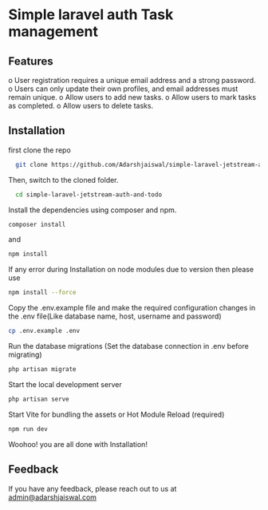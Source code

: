 
# Simple laravel auth Task management







## Features

o User registration requires a unique email address and a strong password.
o Users can only update their own profiles, and email addresses must remain
unique.
o Allow users to add new tasks.
o Allow users to mark tasks as completed.
o Allow users to delete tasks.


## Installation

first clone the repo 

```bash
  git clone https://github.com/Adarshjaiswal/simple-laravel-jetstream-auth-and-todo.git
```
Then, switch to the cloned folder.
```bash
  cd simple-laravel-jetstream-auth-and-todo
```
Install  the dependencies using composer and npm.
 ```bash
 composer install
``` 
and 
 ```bash
 npm install
```   
If any error during Installation on node modules due to version then please use 
 ```bash
 npm install --force
```  
Copy the .env.example file and make the required configuration changes in the .env file(Like database name, host, username and password)
```bash
cp .env.example .env
```

Run the database migrations (Set the database connection in .env before migrating)
```bash
php artisan migrate
```
Start the local development server
```bash
php artisan serve
```
Start Vite for bundling the assets or Hot Module Reload (required)
```bash
npm run dev
```
Woohoo! you are all done with Installation!

## Feedback

If you have any feedback, please reach out to us at admin@adarshjaiswal.com

